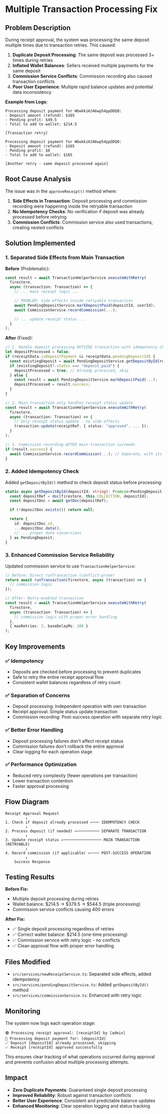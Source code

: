 # Multiple Transaction Processing Fix

## Problem Description

During receipt approval, the system was processing the same deposit multiple times due to transaction retries. This caused:

1. **Duplicate Deposit Processing**: The same deposit was processed 3+ times during retries
2. **Inflated Wallet Balances**: Sellers received multiple payments for the same deposit
3. **Commission Service Conflicts**: Commission recording also caused transaction conflicts
4. **Poor User Experience**: Multiple rapid balance updates and potential data inconsistency

**Example from Logs:**

```
Processing deposit payment for WbwkkiHJA6wp54ppDDQ0:
- Deposit amount (refund): $165
- Pending profit: $49.5
- Total to add to wallet: $214.5

[Transaction retry]

Processing deposit payment for WbwkkiHJA6wp54ppDDQ0:
- Deposit amount (refund): $165
- Pending profit: $0
- Total to add to wallet: $165

[Another retry - same deposit processed again]
```

## Root Cause Analysis

The issue was in the `approveReceipt()` method where:

1. **Side Effects in Transaction**: Deposit processing and commission recording were happening inside the retryable transaction
2. **No Idempotency Checks**: No verification if deposit was already processed before retrying
3. **Commission Conflicts**: Commission service also used transactions, creating nested conflicts

## Solution Implemented

### 1. **Separated Side Effects from Main Transaction**

**Before** (Problematic):

```typescript
const result = await TransactionHelperService.executeWithRetry(
  firestore,
  async (transaction: Transaction) => {
    // ... main receipt logic ...

    // PROBLEM: Side effects inside retryable transaction
    await PendingDepositService.markDepositPaid(depositId, userId);
    await CommissionService.recordCommission(...);

    // ... update receipt status ...
  }
);
```

**After** (Fixed):

```typescript
// 1. Handle deposit processing OUTSIDE transaction with idempotency check
let depositProcessed = false;
if (receiptData.isDepositPayment && receiptData.pendingDepositId) {
  const existingDeposit = await PendingDepositService.getDepositById(receiptData.pendingDepositId);
  if (existingDeposit?.status === "deposit_paid") {
    depositProcessed = true; // Already processed, skip
  } else {
    const result = await PendingDepositService.markDepositPaid(...);
    depositProcessed = result.success;
  }
}

// 2. Main transaction only handles receipt status update
const result = await TransactionHelperService.executeWithRetry(
  firestore,
  async (transaction: Transaction) => {
    // Only receipt status update - no side effects
    transaction.update(receiptRef, { status: "approved", ... });
  }
);

// 3. Commission recording AFTER main transaction succeeds
if (result.success) {
  await CommissionService.recordCommission(...); // Separate, with its own retry logic
}
```

### 2. **Added Idempotency Check**

Added `getDepositById()` method to check deposit status before processing:

```typescript
static async getDepositById(depositId: string): Promise<PendingDeposit | null> {
  const depositRef = doc(firestore, this.COLLECTION, depositId);
  const depositDoc = await getDoc(depositRef);

  if (!depositDoc.exists()) return null;

  return {
    id: depositDoc.id,
    ...depositDoc.data(),
    // ... proper date conversions
  } as PendingDeposit;
}
```

### 3. **Enhanced Commission Service Reliability**

Updated commission service to use `TransactionHelperService`:

```typescript
// Before: Direct runTransaction (conflict-prone)
return await runTransaction(firestore, async (transaction) => {
  // commission logic
});

// After: Retry-enabled transaction
const result = await TransactionHelperService.executeWithRetry(
  firestore,
  async (transaction: Transaction) => {
    // commission logic with proper error handling
  },
  { maxRetries: 3, baseDelayMs: 100 }
);
```

## Key Improvements

### ✅ **Idempotency**

- Deposits are checked before processing to prevent duplicates
- Safe to retry the entire receipt approval flow
- Consistent wallet balances regardless of retry count

### ✅ **Separation of Concerns**

- Deposit processing: Independent operation with own transaction
- Receipt approval: Simple status update transaction
- Commission recording: Post-success operation with separate retry logic

### ✅ **Better Error Handling**

- Deposit processing failures don't affect receipt status
- Commission failures don't rollback the entire approval
- Clear logging for each operation stage

### ✅ **Performance Optimization**

- Reduced retry complexity (fewer operations per transaction)
- Lower transaction contention
- Faster approval processing

## Flow Diagram

```
Receipt Approval Request
         ↓
1. Check if deposit already processed ←─── IDEMPOTENCY CHECK
         ↓
2. Process deposit (if needed) ←────────── SEPARATE TRANSACTION
         ↓
3. Update receipt status ←───────────────── MAIN TRANSACTION (RETRYABLE)
         ↓
4. Record commission (if applicable) ←──── POST-SUCCESS OPERATION
         ↓
    Success Response
```

## Testing Results

**Before Fix:**

- Multiple deposit processing during retries
- Wallet balance: $214.5 → $379.5 → $544.5 (triple processing)
- Commission service conflicts causing 400 errors

**After Fix:**

- ✅ Single deposit processing regardless of retries
- ✅ Correct wallet balance: $214.5 (one-time processing)
- ✅ Commission service with retry logic - no conflicts
- ✅ Clean approval flow with proper error handling

## Files Modified

- `src/services/newReceiptService.ts`: Separated side effects, added idempotency
- `src/services/pendingDepositService.ts`: Added `getDepositById()` method
- `src/services/commissionService.ts`: Enhanced with retry logic

## Monitoring

The system now logs each operation stage:

```
🟢 Processing receipt approval: [receiptId] by [admin]
🏦 Processing deposit payment for: [depositId]
✅ Deposit [depositId] already processed, skipping
✅ Receipt [receiptId] approved successfully
```

This ensures clear tracking of what operations occurred during approval and prevents confusion about multiple processing attempts.

## Impact

- **Zero Duplicate Payments**: Guaranteed single deposit processing
- **Improved Reliability**: Robust against transaction conflicts
- **Better User Experience**: Consistent and predictable balance updates
- **Enhanced Monitoring**: Clear operation logging and status tracking
